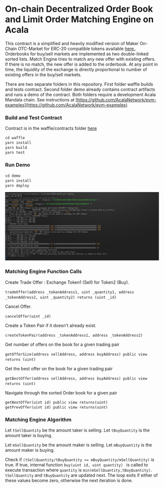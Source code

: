 # On-chain Decentralized Order Book and Limit Order Matching Engine on Acala

This contract is a simplified and heavily modified version of Maker On-Chain OTC-Market for ERC-20 compatible tokens available [here.](https://github.com/daifoundation/maker-otc). Orderbooks for buy/sell markets are implemented as two double-linked sorted lists. Match Engine tries to match any new offer with existing offers. If there is no match, the new offer is added to the orderbook. At any point in time, the liquidity of the exchange is directly proportional to number of existing offers in the buy/sell markets.

There are two separate folders in this repository. First folder waffle builds and tests contract. Second folder demo already contains contract artifacts and runs a demo of the contract. Both folders require a development Acala Mandala chain. See instructions at [https://github.com/AcalaNetwork/evm-examples](https://github.com/AcalaNetwork/evm-examples)

### Build and Test Contract

Contract is in the waffle/contracts folder [here](https://github.com/polkadotrafat/AcalaDEX/blob/main/waffle/contracts/DEX.sol)

```
cd waffle
yarn install
yarn build
yarn test
```

### Run Demo

```
cd demo
yarn install
yarn deploy
```

<img src="img/demo1.jpg" />

### Matching Engine Function Calls

Create Trade Offer : Exchange Token1 (Sell) for Token2 (Buy).

```tradeOffer(address _tokenAddress1, uint _quantity1, address _tokenAddress2, uint _quantity2) returns (uint _id)```

Cancel Offer.

```cancelOffer(uint _id) ```

Create a Token Pair if it doesn't already exist.

```createTokenPair(address _tokenAddress1, address _tokenAddress2) ```

Get number of offers on the book for a given trading pair

```getOfferSize(address sellAddress, address buyAddress) public view returns (uint)```

Get the best offer on the book for a given trading pair

```getBestOffer(address sellAddress, address buyAddress) public view returns (uint)```

Navigate through the sorted Order book for a given pair

```
getNextOffer(uint id) public view returns(uint)
getPrevOffer(uint id) public view returns(uint)
```


### Matching Engine Algorithm

Let `tSellQuantity` be the amount taker is selling.
Let `tBuyQuantity` is the amount taker is buying.

Let `mSellQuantity` be the amount maker is selling.
Let `mBuyQuantity` is the amount maker is buying.

Check if `(tSellQuantity/tBuyQuantity >= mBuyQuantity/mSellQuantity)` is true. If true, internal function `buy(uint id, uint quantity) ` is called to execute transaction where `quantity` is `min(mSellQuantity,tBuyQuantity)`. `tSellQuantity` and `tBuyQuantity` are updated next. The loop exits if either of these values become zero, otherwise the next iteration is done.
